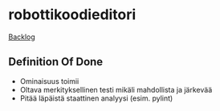 # robottikoodieditori

[Backlog](https://github.com/orgs/robottikoodieditori/projects/1/views/1)


## Definition Of Done
- Ominaisuus toimii
- Oltava merkityksellinen testi mikäli mahdollista ja järkevää
- Pitää läpäistä staattinen analyysi (esim. pylint)
